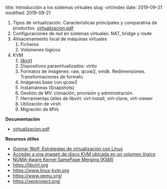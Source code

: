 title: Introducción a los sistemas virtuales
slug: virt/index
date: 2019-09-21
modified: 2019-09-21

1. Tipos de virtualización. Características principales y comparativa de productos. [virtualizacion.pdf](https://aso.tinaja.es/doc/virtualizacion.pdf)
1. Configuraciones de red en sistemas virtuales: NAT, bridge y route
1. Almacenamiento local de máquinas virtuales
    1. Ficheros
	1. Volúmenes lógicos
1. KVM
    1. [libvirt]({filename}./libvirt.md)
	1. Dispositivos paravirtualizados: virtio
	1. Formatos de imágenes: raw, qcow2, vmdk. Redimensiones. Transformaciones de formato
	1. Imágenes base con qcow2
	1. Instantáneas (Snapshots)
	1. Gestión de MV: clonación, provisión y administración.
	1. Herramientas útiles de libvirt: virt-install, virt-clone, virt-viewer
	1. Utilización de virsh
	1. Migración de MVs

**Documentación**

* [virtualizacion.pdf](https://aso.tinaja.es/doc/virtualizacion.pdf)

**Recursos útiles**

* [Gunnar Wolf: Estrategias de virtualización con Linux](www.gwolf.org/files/virt.pdf)
* [Acceder a una imagen de disco KVM ubicada en un volumen lógico](https://albertomolina.wordpress.com/2009/12/14/acceder-a-una-imagen-de-disco-kvm-ubicada-en-un-volumen-logico/)
* [NUMA-Aware Kernel SamePage Merging (KSM)](https://access.redhat.com/documentation/en-us/red_hat_enterprise_linux/7/html/virtualization_tuning_and_optimization_guide/sect-virtualization_tuning_optimization_guide-numa-numa_ksm)
* <https://libvirt.org>
* <https://www.linux-kvm.org>
* <https://www.qemu.org/>
* <https://xenproject.org/>

